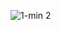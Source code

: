 ![1-min 2](https://github.com/with-Bloom/.github/assets/115215178/efb4db1a-d6b0-4e14-a471-419d8c051b5d)
